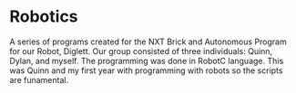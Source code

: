 Robotics
========

A series of programs created for the NXT Brick and Autonomous Program for our Robot, Diglett.
Our group consisted of three individuals: Quinn, Dylan, and myself. The programming was done in RobotC language. 
This was Quinn and my first year with programming with robots so the scripts are funamental. 
